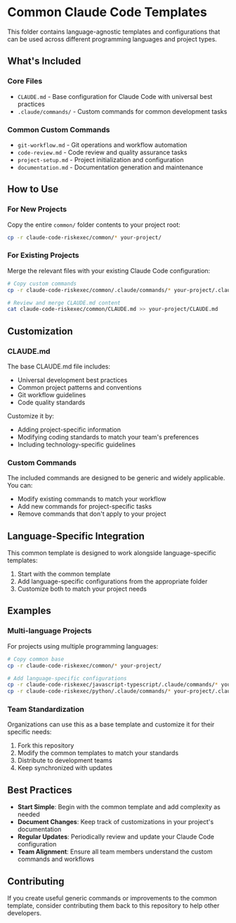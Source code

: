 # Common Claude Code Templates

This folder contains language-agnostic templates and configurations that can be used across different programming languages and project types.

## What's Included

### Core Files
- `CLAUDE.md` - Base configuration for Claude Code with universal best practices
- `.claude/commands/` - Custom commands for common development tasks

### Common Custom Commands
- `git-workflow.md` - Git operations and workflow automation
- `code-review.md` - Code review and quality assurance tasks
- `project-setup.md` - Project initialization and configuration
- `documentation.md` - Documentation generation and maintenance

## How to Use

### For New Projects
Copy the entire `common/` folder contents to your project root:

```bash
cp -r claude-code-riskexec/common/* your-project/
```

### For Existing Projects
Merge the relevant files with your existing Claude Code configuration:

```bash
# Copy custom commands
cp -r claude-code-riskexec/common/.claude/commands/* your-project/.claude/commands/

# Review and merge CLAUDE.md content
cat claude-code-riskexec/common/CLAUDE.md >> your-project/CLAUDE.md
```

## Customization

### CLAUDE.md
The base CLAUDE.md file includes:
- Universal development best practices
- Common project patterns and conventions
- Git workflow guidelines
- Code quality standards

Customize it by:
- Adding project-specific information
- Modifying coding standards to match your team's preferences
- Including technology-specific guidelines

### Custom Commands
The included commands are designed to be generic and widely applicable. You can:
- Modify existing commands to match your workflow
- Add new commands for project-specific tasks
- Remove commands that don't apply to your project

## Language-Specific Integration

This common template is designed to work alongside language-specific templates:

1. Start with the common template
2. Add language-specific configurations from the appropriate folder
3. Customize both to match your project needs

## Examples

### Multi-language Projects
For projects using multiple programming languages:

```bash
# Copy common base
cp -r claude-code-riskexec/common/* your-project/

# Add language-specific configurations
cp -r claude-code-riskexec/javascript-typescript/.claude/commands/* your-project/.claude/commands/
cp -r claude-code-riskexec/python/.claude/commands/* your-project/.claude/commands/
```

### Team Standardization
Organizations can use this as a base template and customize it for their specific needs:

1. Fork this repository
2. Modify the common templates to match your standards
3. Distribute to development teams
4. Keep synchronized with updates

## Best Practices

- **Start Simple**: Begin with the common template and add complexity as needed
- **Document Changes**: Keep track of customizations in your project's documentation
- **Regular Updates**: Periodically review and update your Claude Code configuration
- **Team Alignment**: Ensure all team members understand the custom commands and workflows

## Contributing

If you create useful generic commands or improvements to the common template, consider contributing them back to this repository to help other developers.